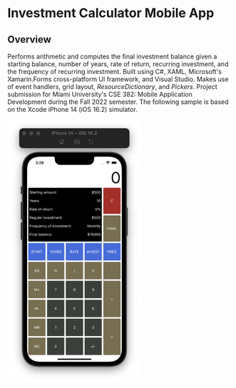 <h1>Investment Calculator Mobile App</h1>

<h2>Overview</h2>
<p>Performs arithmetic and computes the final investment balance given a starting balance, number of years, rate of return, recurring investment, and the frequency of recurring investment. Built using C#, XAML, Microsoft's Xamarin.Forms cross-platform UI framework, and Visual Studio. Makes use of event handlers, grid layout, <i>ResourceDictionary</i>, and <i>Pickers</i>. Project submission for Miami University's CSE 382: Mobile Application Development during the Fall 2022 semester. The following sample is based on the Xcode iPhone 14 (iOS 16.2) simulator.</p>

<img width="300" src="https://github.com/karimsammouri/MU-CSE-382/blob/main/Project03%20-%20Financial%20Calculator/Screenshots/MainPage.png">
